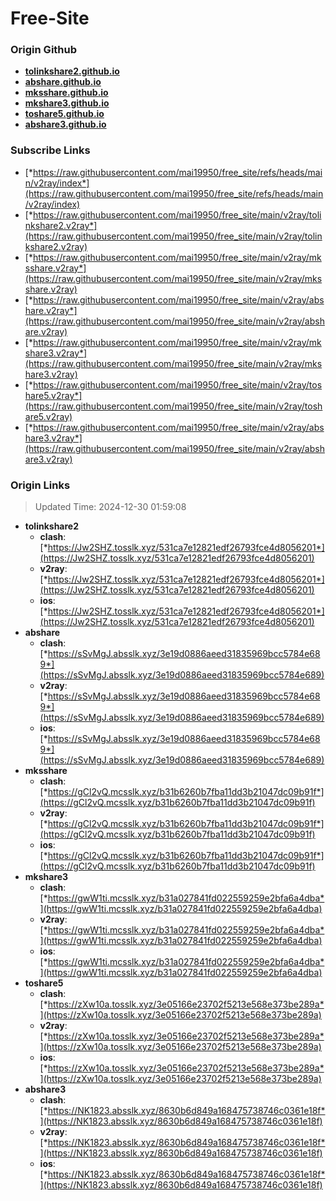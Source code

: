 # Free-Site

### Origin Github

- [**tolinkshare2.github.io**](https://github.com/tolinkshare2/tolinkshare2.github.io)
- [**abshare.github.io**](https://github.com/abshare/abshare.github.io)
- [**mksshare.github.io**](https://github.com/mksshare/mksshare.github.io)
- [**mkshare3.github.io**](https://github.com/mkshare3/mkshare3.github.io)
- [**toshare5.github.io**](https://github.com/toshare5/toshare5.github.io)
- [**abshare3.github.io**](https://github.com/abshare3/abshare3.github.io)

### Subscribe Links

- [*https://raw.githubusercontent.com/mai19950/free_site/refs/heads/main/v2ray/index*](https://raw.githubusercontent.com/mai19950/free_site/refs/heads/main/v2ray/index)
- [*https://raw.githubusercontent.com/mai19950/free_site/main/v2ray/tolinkshare2.v2ray*](https://raw.githubusercontent.com/mai19950/free_site/main/v2ray/tolinkshare2.v2ray)
- [*https://raw.githubusercontent.com/mai19950/free_site/main/v2ray/mksshare.v2ray*](https://raw.githubusercontent.com/mai19950/free_site/main/v2ray/mksshare.v2ray)
- [*https://raw.githubusercontent.com/mai19950/free_site/main/v2ray/abshare.v2ray*](https://raw.githubusercontent.com/mai19950/free_site/main/v2ray/abshare.v2ray)
- [*https://raw.githubusercontent.com/mai19950/free_site/main/v2ray/mkshare3.v2ray*](https://raw.githubusercontent.com/mai19950/free_site/main/v2ray/mkshare3.v2ray)
- [*https://raw.githubusercontent.com/mai19950/free_site/main/v2ray/toshare5.v2ray*](https://raw.githubusercontent.com/mai19950/free_site/main/v2ray/toshare5.v2ray)
- [*https://raw.githubusercontent.com/mai19950/free_site/main/v2ray/abshare3.v2ray*](https://raw.githubusercontent.com/mai19950/free_site/main/v2ray/abshare3.v2ray)

### Origin Links

> Updated Time: 2024-12-30 01:59:08

- **tolinkshare2**
  - **clash**: [*https://Jw2SHZ.tosslk.xyz/531ca7e12821edf26793fce4d8056201*](https://Jw2SHZ.tosslk.xyz/531ca7e12821edf26793fce4d8056201)
  - **v2ray**: [*https://Jw2SHZ.tosslk.xyz/531ca7e12821edf26793fce4d8056201*](https://Jw2SHZ.tosslk.xyz/531ca7e12821edf26793fce4d8056201)
  - **ios**: [*https://Jw2SHZ.tosslk.xyz/531ca7e12821edf26793fce4d8056201*](https://Jw2SHZ.tosslk.xyz/531ca7e12821edf26793fce4d8056201)
- **abshare**
  - **clash**: [*https://sSvMgJ.absslk.xyz/3e19d0886aeed31835969bcc5784e689*](https://sSvMgJ.absslk.xyz/3e19d0886aeed31835969bcc5784e689)
  - **v2ray**: [*https://sSvMgJ.absslk.xyz/3e19d0886aeed31835969bcc5784e689*](https://sSvMgJ.absslk.xyz/3e19d0886aeed31835969bcc5784e689)
  - **ios**: [*https://sSvMgJ.absslk.xyz/3e19d0886aeed31835969bcc5784e689*](https://sSvMgJ.absslk.xyz/3e19d0886aeed31835969bcc5784e689)
- **mksshare**
  - **clash**: [*https://gCl2vQ.mcsslk.xyz/b31b6260b7fba11dd3b21047dc09b91f*](https://gCl2vQ.mcsslk.xyz/b31b6260b7fba11dd3b21047dc09b91f)
  - **v2ray**: [*https://gCl2vQ.mcsslk.xyz/b31b6260b7fba11dd3b21047dc09b91f*](https://gCl2vQ.mcsslk.xyz/b31b6260b7fba11dd3b21047dc09b91f)
  - **ios**: [*https://gCl2vQ.mcsslk.xyz/b31b6260b7fba11dd3b21047dc09b91f*](https://gCl2vQ.mcsslk.xyz/b31b6260b7fba11dd3b21047dc09b91f)
- **mkshare3**
  - **clash**: [*https://gwW1ti.mcsslk.xyz/b31a027841fd022559259e2bfa6a4dba*](https://gwW1ti.mcsslk.xyz/b31a027841fd022559259e2bfa6a4dba)
  - **v2ray**: [*https://gwW1ti.mcsslk.xyz/b31a027841fd022559259e2bfa6a4dba*](https://gwW1ti.mcsslk.xyz/b31a027841fd022559259e2bfa6a4dba)
  - **ios**: [*https://gwW1ti.mcsslk.xyz/b31a027841fd022559259e2bfa6a4dba*](https://gwW1ti.mcsslk.xyz/b31a027841fd022559259e2bfa6a4dba)
- **toshare5**
  - **clash**: [*https://zXw10a.tosslk.xyz/3e05166e23702f5213e568e373be289a*](https://zXw10a.tosslk.xyz/3e05166e23702f5213e568e373be289a)
  - **v2ray**: [*https://zXw10a.tosslk.xyz/3e05166e23702f5213e568e373be289a*](https://zXw10a.tosslk.xyz/3e05166e23702f5213e568e373be289a)
  - **ios**: [*https://zXw10a.tosslk.xyz/3e05166e23702f5213e568e373be289a*](https://zXw10a.tosslk.xyz/3e05166e23702f5213e568e373be289a)
- **abshare3**
  - **clash**: [*https://NK1823.absslk.xyz/8630b6d849a168475738746c0361e18f*](https://NK1823.absslk.xyz/8630b6d849a168475738746c0361e18f)
  - **v2ray**: [*https://NK1823.absslk.xyz/8630b6d849a168475738746c0361e18f*](https://NK1823.absslk.xyz/8630b6d849a168475738746c0361e18f)
  - **ios**: [*https://NK1823.absslk.xyz/8630b6d849a168475738746c0361e18f*](https://NK1823.absslk.xyz/8630b6d849a168475738746c0361e18f)
